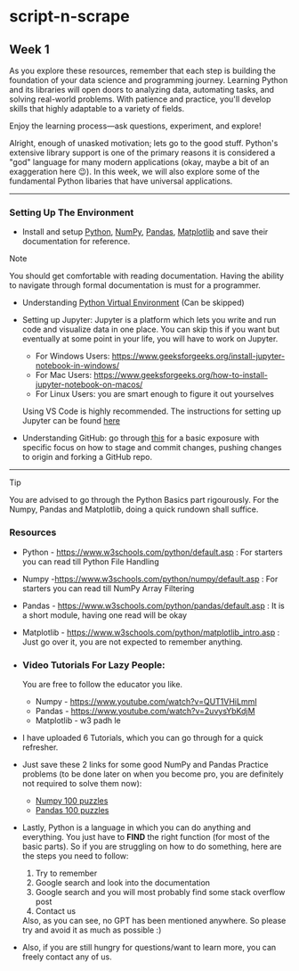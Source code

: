 # script-n-scrape

## Week 1

As you explore these resources, remember that each step is building the foundation of your data science and programming journey. Learning Python and its libraries will open doors to analyzing data, automating tasks, and solving real-world problems. With patience and practice, you'll develop skills that highly adaptable to a variety of fields.

Enjoy the learning process—ask questions, experiment, and explore!

Alright, enough of unasked motivation; lets go to the good stuff. Python's extensive library support is one of the primary reasons it is considered a "god" language for many modern applications (okay, maybe a bit of an exaggeration here 😉). In this week, we will also explore some of the  fundamental Python libaries that have universal applications. 
____

### Setting Up The Environment

- Install and setup [Python](https://docs.python.org/3/tutorial/index.html), [NumPy](https://numpy.org/doc/1.26/user/absolute_beginners.html), [Pandas](https://pandas.pydata.org/docs/getting_started/index.html#getting-started), [Matplotlib](https://matplotlib.org/stable/index.html) and save their documentation for reference.
  
> [!NOTE] 
> You should get comfortable with reading documentation. Having the ability to navigate through formal documentation is must for a programmer.

- Understanding [Python Virtual Environment](https://www.geeksforgeeks.org/python-virtual-environment/) (Can be skipped)

- Setting up Jupyter: Jupyter is a platform which lets you write and run code and visualize data in one place. You can skip this if you want but eventually at some point in your life, you will have to work on Jupyter.
  - For Windows Users: https://www.geeksforgeeks.org/install-jupyter-notebook-in-windows/
  - For Mac Users: https://www.geeksforgeeks.org/how-to-install-jupyter-notebook-on-macos/ 
  - For Linux Users: you are smart enough to figure it out yourselves 

  Using VS Code is highly recommended. The instructions for setting up Jupyter can be found [here](https://medium.com/@claudia.nikel/how-to-setup-a-jupyter-notebook-in-vs-code-w-virtual-env-kernels-install-packages-884cf643375e)

- Understanding GitHub: go through [this](https://www.datacamp.com/tutorial/github-and-git-tutorial-for-beginners) for a basic exposure with specific focus on how to stage and commit changes, pushing changes to origin and forking a GitHub repo.

___
           
> [!TIP]
> You are advised to go through the Python Basics part rigourously. For the Numpy, Pandas and Matplotlib, doing a quick rundown shall suffice.

### Resources
  
  - Python - https://www.w3schools.com/python/default.asp : For starters you can read till Python File Handling
  - Numpy -https://www.w3schools.com/python/numpy/default.asp : For starters you can read till NumPy Array Filtering
  - Pandas - https://www.w3schools.com/python/pandas/default.asp : It is a short module, having one read will be okay
  - Matplotlib - https://www.w3schools.com/python/matplotlib_intro.asp : Just go over it, you are not expected to remember anything. 

- ### Video Tutorials For Lazy People:

    You are free to follow the educator you like. 

    - Numpy - https://www.youtube.com/watch?v=QUT1VHiLmmI
    - Pandas - https://www.youtube.com/watch?v=2uvysYbKdjM 
    - Matplotlib - w3 padh le 

- I have uploaded 6 Tutorials, which you can go through for a quick refresher.

- Just save these 2 links for some good NumPy and Pandas Practice problems (to be done later on when you become pro, you are definitely not required to solve them now):
  - [Numpy 100 puzzles](https://github.com/rougier/numpy-100)
  - [Pandas 100 puzzles](https://github.com/ajcr/100-pandas-puzzles)


- Lastly, Python is a language in which you can do anything and everything. You just have to <b>FIND</b> the right function (for most of the basic parts). So if you are struggling on how to do something, here are the steps you need to follow:
  <ol>
  <li>Try to remember</li>
  <li>Google search and look into the documentation</li>
  <li>Google search and you will most probably find some stack overflow post</li>
  <li>Contact us</li>
  </ol>
  Also, as you can see, no GPT has been mentioned anywhere. So please try and avoid it as much as possible :)

- Also, if you are still hungry for questions/want to learn more, you can freely contact any of us.

